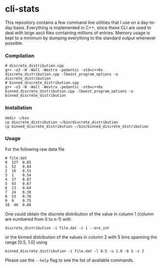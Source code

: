 cli-stats
=========

This repository contains a few command line utilities that I use on a day-to-day basis.
Everything is implemented in C++, since these CLI are used to deal with large ascii files containing millions of entries.
Memory usage is kept to a minimum by dumping everything to the standard output whenever possible.

### Compilation

    # discrete_distribution.cpp
    g++ -o3 -W -Wall -Wextra -pedantic -std=c++0x discrete_distribution.cpp -lboost_program_options -o discrete_distribution
    # binned_discrete_distribution.cpp
    g++ -o3 -W -Wall -Wextra -pedantic -std=c++0x binned_discrete_distribution.cpp -lboost_program_options -o binned_discrete_distribution

### Installation 

    mkdir ~/bin
    cp discrete_distribution ~/bin/discrete_distribution
    cp binned_discrete_distribution ~/bin/binned_discrete_distribution

### Usage

For the following raw data file

    # file.dat
    0  127  0.65
    1  52   0.84
    2  16   0.51
    3  1    0.54
    4  17   0.87
    5  43   0.67
    6  13   0.64
    7  24   0.38
    8  53   0.78
    9  9    0.75
    10  40  0.88

One could obtain the discrete distribution of the value in column 1 (column are numbered from 0 to n-1) with

    discrete_distribution -i file.dat -c 1 --are_int

or the binned distribution of the values in column 2 with 5 bins spanning the range [0.5, 1.0] using
    
    binned_discrete_distribution -i file.dat -l 0.5 -u 1.0 -b 5 -c 2

Please use the `--help` flag to see the list of available commands.